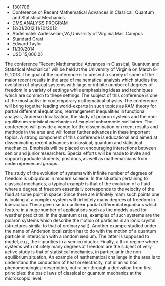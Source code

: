 
* 1301706
* Conference on Recent Mathematical Advances in Classical, Quantum and Statistical Mechanics
* DMS,ANALYSIS PROGRAM
* 12/01/2012,11/20/2012
* Abdelmalek Abdesselam,VA,University of Virginia Main Campus
* Standard Grant
* Edward Taylor
* 11/30/2014
* USD 15,000.00

The conference "Recent Mathematical Advances in Classical, Quantum and
Statistical Mechanics" will be held at the University of Virginia on March 8-9,
2013. The goal of the conference is to present a survey of some of the major
recent results in the area of mathematical analysis which studies the evolution
of physical systems with large or infinite number of degrees of freedom in a
variety of settings while emphasizing ideas and techniques which are common to
these settings. The subject of this conference is one of the most active in
contemporary mathematical physics. The conference will bring together leading
world-experts in such topics as KAM theory for partial differential equations,
rearrangement inequalities in functional analysis, Anderson localization, the
study of polaron systems and the non-equilibrium statistical mechanics of
coupled anharmonic oscillators. The conference will provide a venue for the
dissemination or recent results and methods in the area and will foster further
advances in these important topics. A strong component of this conference is
educational and aimed at disseminating recent advances in classical, quantum and
statistical mechanics. Emphasis will be placed on encouraging interactions
between senior and junior researchers. Special efforts will be made to invite
and support graduate students, postdocs, as well as mathematicians from
underrepresented groups.

The study of the evolution of systems with infinite number of degrees of freedom
is ubiquitous in modern science. In the situation pertaining to classical
mechanics, a typical example is that of the evolution of a fluid where a degree
of freedom essentially corresponds to the velocity of the fluid at some point in
space. Since there are infinitely many such points one is looking at a complex
system with infinitely many degrees of freedom in interaction. These give rise
to nonlinear partial differential equations which feature in a huge number of
applications such as the models used for weather prediction. In the quantum
case, examples of such systems are the polaron systems which describe the motion
of particles in an ionic crystal (structures similar to that of ordinary salt).
Another example studied under the name of Anderson localization has to do with
the motion of a quantum particle in interaction with a random medium. The latter
is supposed to model, e.g., the impurities in a semiconductor. Finally, a third
regime where systems with infinitely many degrees of freedom are the subject of
very active study is that of statistical mechanics, in particular in the non
equilibrium situation. An example of mathematical challenge in the area is to
understand the conduction of heat or electricity, not in an ad hoc
phenomenological description, but rather through a derivation from first
principles: the basic laws of classical or quantum mechanics at the microscopic
level.
